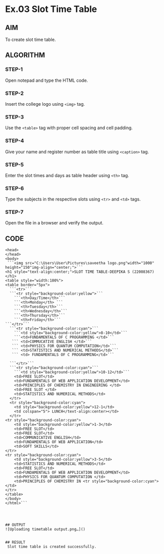 # Ex.03 Slot Time Table
## AIM
  To create slot time table.

## ALGORITHM
### STEP-1
  Open notepad and type the HTML code.

### STEP-2
  Insert the college logo using ```<img>``` tag.

### STEP-3
  Use the ```<table>``` tag with proper cell spacing and cell padding.  

### STEP-4
  Give your name and register number as table title using ```<caption>``` tag.

### STEP-5
  Enter the slot times and days as table header using ```<th>``` tag.
  
### STEP-6
  Type the subjects in the respective slots using ```<tr>``` and ```<td>``` tags.
 
### STEP-7
  Open the file in a browser and verify the output.
  
## CODE
```<html>
<head>
</head>
<body>
 ```<img src="C:\Users\User\Pictures\saveetha logo.png"width="1000" height="150"img-align="center;">```
<h1 style="text-align:center;">SLOT TIME TABLE-DEEPIKA S (22008367)</h1>
<table style="width:100%">
<table border="5px">
  ```<tr>```
  ```<tr style="background-color:yellow">```
    ```<th>Day/Time</th>```
    ```<th>Monday</th> ```
    ```<th>Tuesday</th>```
    ```<th>Wednesday</th>```
    ```<th>Thursday</th>```
    ```<th>Friday</th>```
```</tr>```
  ```<tr style="background-color:cyan">```
    ```<td style="background-color:yellow">8-10</td>```
    ```<td>FUNDAMENTALS OF C PROGRAMMING </td>```
   ``` <td>COMMUCATIVE ENGLISH </td>```
   ``` <td>PHYSICS FOR QUANTUM COMPUTATION</td>```
   ``` <td>STATISTICS AND NUMERICAL METHODS</td>```
   ``` <td> FUNDAMENTALS OF C PROGRAMMING</td>```

  ```</tr>```
  ```<tr style="background-color:cyan">```
    ```<td style="background-color:yellow">10-12</td>```
    <td>FREE SLOT</td>
    <td>FUNDAMENTALS OF WEB APPLICATION DEVELOPMENT</td>
    <td>PRINCIPLES OF CHEMISTRY IN ENGINEERING </td>
    <td>FREE SLOT </td>
    <td>STATISTICS AND NUMERICAL METHODS</td>
  </tr>
  <tr style="background-color:cyan">
    <td style="background-color:yellow">12-1</td>
    <td colspan="5"> LUNCH</text-align:center></td>
  </tr>
<tr style="background-color:cyan">
    <td style="background-color:yellow">1-3</td>
    <td>FREE SLOT</td>
    <td>FREE SLOT</td>
    <td>COMMUNICATIVE ENGLISH</td>
    <td>FUNDAMENTALS OF WEB APPLICATION</td>
    <td>SOFT SKILLS</td>
</tr>
<tr style="background-color:cyan">
    <td style="background-color:yellow">3-5</td>
    <td>STATISTICS AND NUMERICAL METHODS</td>
    <td>FREE SLOT</td>
    <td>FUNDAMENTALS OF WEB APPLICATION DEVELOPMENT</td>
    <td>PHYSICS FOR QUANTUM COMPUTATION </td>
    <td>PRINCIPLES OF CHEMISTRY IN <tr style="background-color:cyan"></td>
</tr>
</table>
</body>
</html>```




## OUTPUT
![Uploading timetable output.png…]()


## RESULT
 Slot time table is created successfully.
